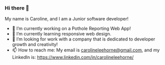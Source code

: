 ### Hi there 👋

<!--
**carolinehorne/carolinehorne** is a ✨ _special_ ✨ repository because its `README.md` (this file) appears on your GitHub profile.

Here are some ideas to get you started:

- 🔭 I’m currently working on ...
- 🌱 I’m currently learning ...
- 👯 I’m looking to collaborate on ...
- 🤔 I’m looking for help with ...
- 💬 Ask me about ...
- 📫 How to reach me: ...
- 😄 Pronouns: ...
- ⚡ Fun fact: ...
-->

My name is Caroline, and I am a Junior software developer!

- 🔭 I’m currently working on a Pothole Reporting Web App!
- 🌱 I’m currently learning responsive web design.
- 🤔 I’m looking for work with a company that is dedicated to developer growth and creativity!
- 📫 How to reach me: My email is carolineleehorne@gmail.com, and my LinkedIn is: https://www.linkedin.com/in/carolineleehorne/
